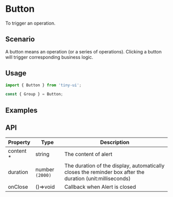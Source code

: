 # Button

To trigger an operation.

## Scenario

A button means an operation (or a series of operations). Clicking a button will trigger corresponding business logic.

## Usage

```js
import { Button } from 'tiny-ui';

const { Group } = Button;
```

## Examples

<!--{demo}-->

## API

| Property   | Type            | Description |
| ---------- | --------------- | ----------- |
| content \* | string          | The content of alert                                                                                      |
| duration   | number `(2000)` | The duration of the display, automatically closes the reminder box after the duration (unit:milliseconds) |
| onClose    | ()=>void        | Callback when Alert is closed                                                                             |

